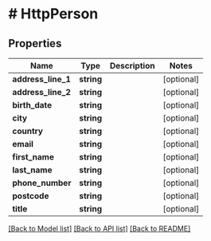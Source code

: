 # # HttpPerson

## Properties

Name | Type | Description | Notes
------------ | ------------- | ------------- | -------------
**address_line_1** | **string** |  | [optional]
**address_line_2** | **string** |  | [optional]
**birth_date** | **string** |  | [optional]
**city** | **string** |  | [optional]
**country** | **string** |  | [optional]
**email** | **string** |  | [optional]
**first_name** | **string** |  | [optional]
**last_name** | **string** |  | [optional]
**phone_number** | **string** |  | [optional]
**postcode** | **string** |  | [optional]
**title** | **string** |  | [optional]

[[Back to Model list]](../../README.md#models) [[Back to API list]](../../README.md#endpoints) [[Back to README]](../../README.md)
